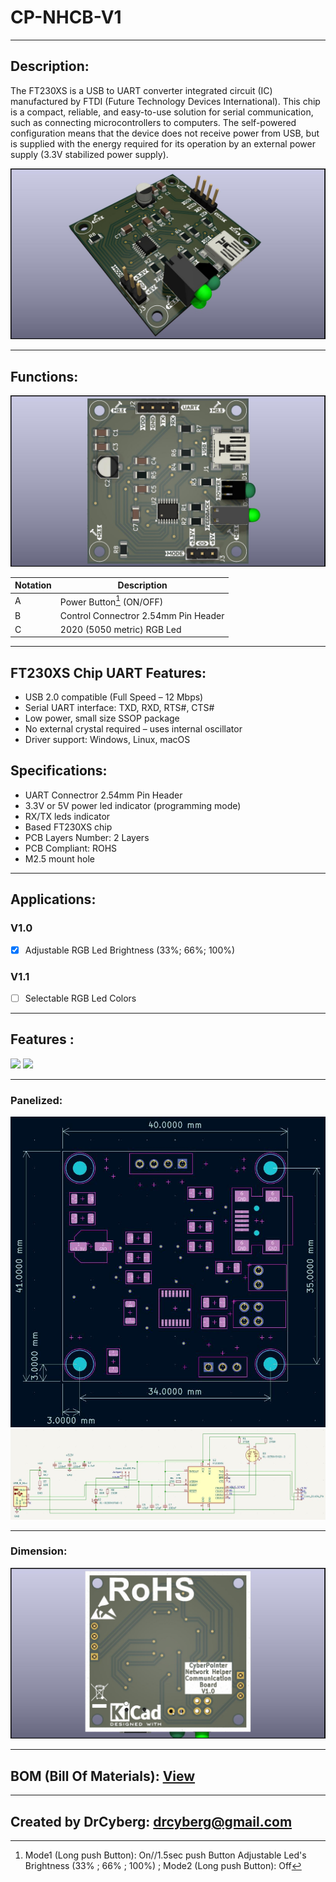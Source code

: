 # CP-NHCB-V1

---

## Description:

The FT230XS is a USB to UART converter integrated circuit (IC) manufactured by FTDI (Future Technology Devices International). This chip is a compact, reliable, and easy-to-use solution for serial communication, such as connecting microcontrollers to computers.
The self-powered configuration means that the device does not receive power from USB, but is supplied with the energy required for its operation by an external power supply (3.3V stabilized power supply).

![](/img/1.jpg)

---

## Functions:

![](/img/2.jpg)

| Notation | Description                                 |
| -------- | ------------------------------------------- |
| A        | Power Button[^1] (ON/OFF)                   |
| B        | Control Connectror 2.54mm Pin Header        |
| C        | 2020 (5050 metric) RGB Led                  |

[^1]: Mode1 (Long push Button): On//1.5sec push Button Adjustable Led's Brightness (33% ; 66% ; 100%) ; Mode2 (Long push Button): Off

---

## FT230XS Chip UART Features:

- USB 2.0 compatible (Full Speed – 12 Mbps)
- Serial UART interface: TXD, RXD, RTS#, CTS#
- Low power, small size SSOP package
- No external crystal required – uses internal oscillator
- Driver support: Windows, Linux, macOS

## Specifications:

- UART Connectror 2.54mm Pin Header
- 3.3V or 5V power led indicator (programming mode)
- RX/TX leds indicator
- Based FT230XS chip
- PCB Layers Number: 2 Layers
- PCB Compliant: ROHS
- M2.5 mount hole

---

## Applications:

### V1.0
- [x] Adjustable RGB Led Brightness (33%; 66%; 100%)

### V1.1
- [ ] Selectable RGB Led Colors

---

## Features :

![](/img/front.jpg)
![](/img/back.jpg)

---

### Panelized:

![](/img/4.jpg)
![](/img/5.jpg)

---

### Dimension:

![](/img/3.jpg)

---

## BOM (Bill Of Materials): [View](https://htmlpreview.github.io/?https://github.com/drcyberg/Leder_Station_Lamp_V1/blob/main/bom/l_s_l_b.html "View")

---

## Created by DrCyberg: [drcyberg@gmail.com](mailto:drcyberg@gmail.com)
